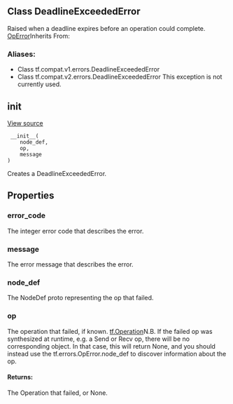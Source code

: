 ## Class DeadlineExceededError
Raised when a deadline expires before an operation could complete.
[OpError](https://tensorflow.google.cn/api_docs/python/tf/errors/OpError)Inherits From: 

### Aliases:
- Class tf.compat.v1.errors.DeadlineExceededError
- Class tf.compat.v2.errors.DeadlineExceededError
This exception is not currently used.
## __init__
[View source](https://github.com/tensorflow/tensorflow/blob/r2.0/tensorflow/python/framework/errors_impl.py#L281-L284)


```
 __init__(
    node_def,
    op,
    message
)
```
Creates a DeadlineExceededError.
## Properties
### error_code
The integer error code that describes the error.
### message
The error message that describes the error.
### node_def
The NodeDef proto representing the op that failed.
### op
The operation that failed, if known.
[tf.Operation](https://tensorflow.google.cn/api_docs/python/tf/Operation)N.B. If the failed op was synthesized at runtime, e.g. a Send or Recv op, there will be no corresponding  object. In that case, this will return None, and you should instead use the tf.errors.OpError.node_def to discover information about the op.

#### Returns:
The Operation that failed, or None.
